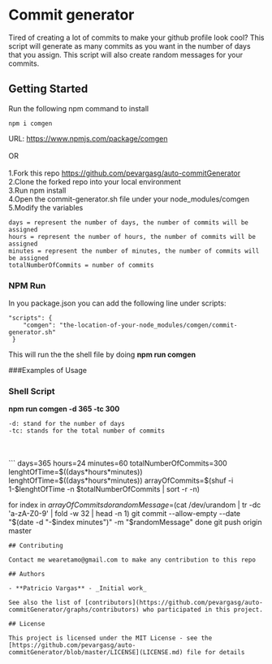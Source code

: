 # Commit generator

Tired of creating a lot of commits to make your github profile look cool? This script will generate as many commits as you want in the number of days that you assign. This script will also create random messages for your commits.

## Getting Started

Run the following npm command to install

```
npm i comgen
```

URL: https://www.npmjs.com/package/comgen
<br/>
<br/>
OR
<br/>
<br/>
1.Fork this repo https://github.com/pevargasg/auto-commitGenerator
<br/>
2.Clone the forked repo into your local environment
<br/>
3.Run npm install
<br/>
4.Open the commit-generator.sh file under your node_modules/comgen
<br/>
5.Modify the variables

```
days = represent the number of days, the number of commits will be assigned
hours = represent the number of hours, the number of commits will be assigned
minutes = represent the number of minutes, the number of commits will be assigned
totalNumberOfCommits = number of commits
```

### NPM Run

In you package.json you can add the following line under scripts:

```
"scripts": {
    "comgen": "the-location-of-your-node_modules/comgen/commit-generator.sh"
 }
```

This will run the the shell file by doing <strong>npm run comgen</strong>

###Examples of Usage

### Shell Script

<strong>npm run comgen -d 365 -tc 300</strong>

```
-d: stand for the number of days
-tc: stands for the total number of commits
```

<br/>
<br/>
```
days=365
hours=24
minutes=60
totalNumberOfCommits=300
lenghtOfTime=$((days*hours*minutes))
lenghtOfTime=$((days*hours*minutes))
arrayOfCommits=$(shuf -i 1-$lenghtOfTime -n $totalNumberOfCommits | sort -r -n)

for index in $arrayOfCommits
do
randomMessage=$(cat /dev/urandom | tr -dc 'a-zA-Z0-9' | fold -w 32 | head -n 1)
git commit --allow-empty --date "$(date -d "-$index minutes")" -m "$randomMessage"
done
git push origin master

```
## Contributing

Contact me wearetamo@gmail.com to make any contribution to this repo

## Authors

- **Patricio Vargas** - _Initial work_

See also the list of [contributors](https://github.com/pevargasg/auto-commitGenerator/graphs/contributors) who participated in this project.

## License

This project is licensed under the MIT License - see the [https://github.com/pevargasg/auto-commitGenerator/blob/master/LICENSE](LICENSE.md) file for details
```
